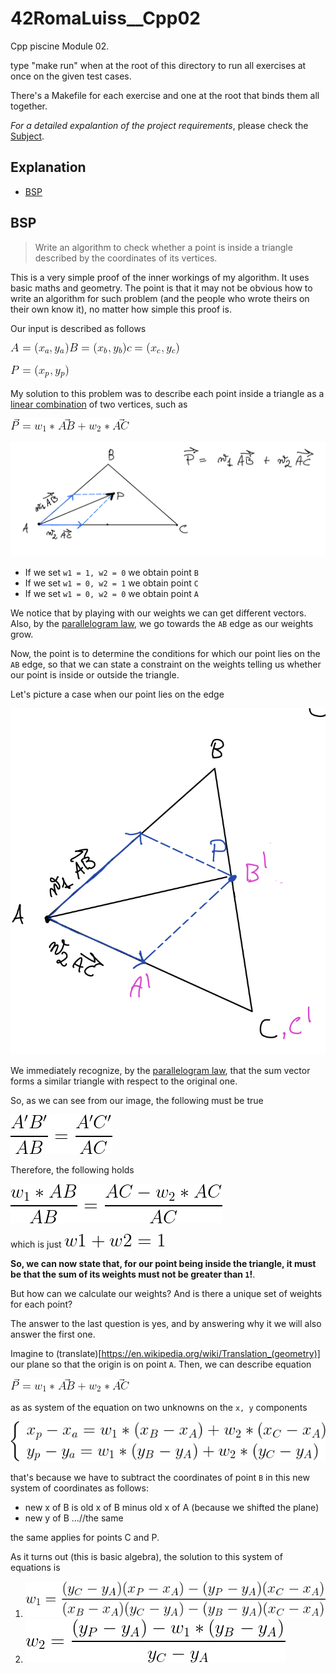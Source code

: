 # 42RomaLuiss__Cpp02

Cpp piscine Module 02.

type "make run" when at the root of this directory to run all exercises at once on the given test cases.

There's a Makefile for each exercise and one at the root that binds them all together.

*For a detailed expalantion of the project requirements*, please check the [Subject](en.subject.pdf).

## Explanation

- [BSP](https://github.com/mmarinel/42RomaLuiss__Cpp02/blob/master/README.md#bsp)

## BSP

> Write an algorithm to check whether a point is inside a triangle described by the coordinates of its vertices.

This is a very simple proof of the inner workings of my algorithm.
It uses basic maths and geometry.
The point is that it may not be obvious how to write an algorithm for such problem (and the people who wrote theirs on their own know it), no matter how simple this proof is.

Our input is described as follows

![](https://github.com/mmarinel/42RomaLuiss__Cpp02/blob/master/formulas/bsp_vertices.gif)

![](https://github.com/mmarinel/42RomaLuiss__Cpp02/blob/master/formulas/bsp_points.gif)

My solution to this problem was to describe each point inside a triangle as a [linear combination](https://en.wikipedia.org/wiki/Linear_combination#:~:text=In%20mathematics%2C%20a%20linear%20combination,a%20and%20b%20are%20constants.)
of two vertices, such as

![](https://github.com/mmarinel/42RomaLuiss__Cpp02/blob/master/formulas/bsp_linear_comb.gif)

![](https://github.com/mmarinel/42RomaLuiss__Cpp02/blob/master/formulas/triangle_linear_comb.png)

- If we set `w1 = 1, w2 = 0` we obtain point `B`
- If we set `w1 = 0, w2 = 1` we obtain point `C`
- If we set `w1 = 0, w2 = 0` we obtain point `A`

We notice that by playing with our weights we can get different vectors. Also, by the [parallelogram law](https://en.wikipedia.org/wiki/Parallelogram_law), we go towards the `AB` edge as our weights grow.

Now, the point is to determine the conditions for which our point lies on the `AB` edge, so that we can state a constraint on the weights telling us whether our point is inside or outside the triangle.

Let's picture a case when our point lies on the edge

![](https://github.com/mmarinel/42RomaLuiss__Cpp02/blob/master/formulas/bsp_triangle_edge.png)

We immediately recognize, by the [parallelogram law](https://en.wikipedia.org/wiki/Parallelogram_law), that the sum vector forms a similar triangle with respect to the original one.

So, as we can see from our image, the following must be true

![](https://github.com/mmarinel/42RomaLuiss__Cpp02/blob/master/formulas/bsp_similar.gif)

Therefore, the following holds

![](https://github.com/mmarinel/42RomaLuiss__Cpp02/blob/master/formulas/bsp_similar_2.gif)

which is just 
![](https://github.com/mmarinel/42RomaLuiss__Cpp02/blob/master/formulas/bsp_similar_3.gif)

**So, we can now state that, for our point being inside the triangle, it must be that the sum of its weights must not be greater than `1`!**.


But how can we calculate our weights? And is there a unique set of weights for each point?

The answer to the last question is yes, and by answering why it we will also answer the first one.

Imagine to (translate)[https://en.wikipedia.org/wiki/Translation_(geometry)] our plane so that the origin is on point `A`. Then, we can describe equation 

![](https://github.com/mmarinel/42RomaLuiss__Cpp02/blob/master/formulas/bsp_linear_comb.gif)

as as system of the equation on two unknowns on the `x, y` components

![](https://github.com/mmarinel/42RomaLuiss__Cpp02/blob/master/formulas/bsp_eq_sys.gif)

that's because we have to subtract the coordinates of point `B` in this new system of coordinates as follows:
- new x of B is old x of B minus old x of A (because we shifted the plane)
- new y of B ...//the same

the same applies for points C and P.

As it turns out (this is basic algebra), the solution to this system of equations is

1. ![](https://github.com/mmarinel/42RomaLuiss__Cpp02/blob/master/formulas/bsp_w1_sol.gif)
2. ![](https://github.com/mmarinel/42RomaLuiss__Cpp02/blob/master/formulas/bsp_w2_sol.gif)
